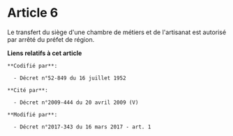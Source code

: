 # Article 6

Le transfert du siège d'une chambre de métiers et de l'artisanat est autorisé par arrêté du préfet de région.

**Liens relatifs à cet article**

	**Codifié par**:

	  - Décret n°52-849 du 16 juillet 1952

	**Cité par**:

	  - Décret n°2009-444 du 20 avril 2009 (V)

	**Modifié par**:

	  - Décret n°2017-343 du 16 mars 2017 - art. 1
